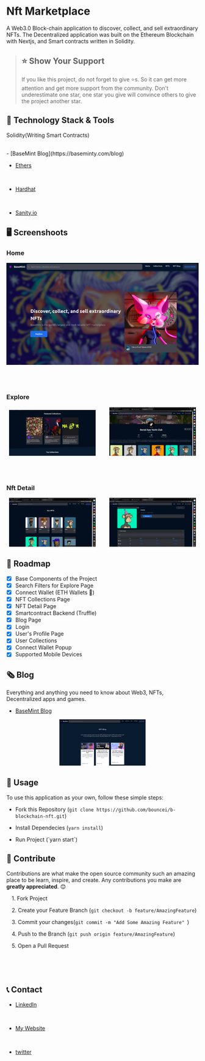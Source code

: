 # Nft Marketplace
<!-- ALL-CONTRIBUTORS-BADGE:START - Do not remove or modify this section -->
<!-- [![All Contributors](https://img.shields.io/badge/all_contributors-4-orange.svg?style=flat-square)](#contributors-) -->
<!-- ALL-CONTRIBUTORS-BADGE:END -->
A Web3.0 Block-chain application to discover, collect, and sell extraordinary NFTs. The Decentralized application was built on the Ethereum Blockchain with Nextjs, and Smart contracts written in Solidity.

> ## ⭐ Show Your Support
> If you like this project, do not forget to give ⭐s. So it can get more attention and get more support from the community. Don't underestimate one star, one star you give will convince others to give the project another star.

<!-- 
## 💪 Motivation

<p>
I aim to create an open and safe nft marketplace for everyone. This will be a challenge for both me and the contributors. Together we will create an open source, reliable and beautiful nft marketplace example. The purpose of this project is not to operate an nft marketplace, but to create a template for nft marketplaces. Thus, many nft marketplaces can be easily created by forking and modifying this template. This will be beneficial for us to support the artists. We can only succeed in the world by coming from different areas and joining our forces.
</p> -->

## 🔧 Technology Stack & Tools

<p>Solidity(Writing Smart Contracts)</p> <br/>
- [BaseMint Blog](https://baseminty.com/blog)



- [Ethers](https://docs.ethers.io/)
<br/>

- [Hardhat](https://hardhat.org/)
<br/>

- [Sanity.io](https://www.sanity.io/)


## 🖥️ Screenshoots 

### Home

![](docs/images/home.png)

<br/>
<br/>


### Explore

<!-- ![explore](docs/images/collections.png)
![explore](docs/images/singleC.png) -->

<p align="center">
  <img alt="Light" src="docs/images/collections.png" width="45%">
&nbsp; &nbsp; &nbsp; &nbsp;
  <img alt="Dark" src="docs/images/singleC.png" width="45%">
</p>

<br/>
<br/>

### Nft Detail
<!-- ![detail](docs/images/all_nfts.png)  ![detail](docs/images/singleN.png) -->


<p align="center">
  <img alt="Light" src="docs/images/all_nfts.png" width="45%">
&nbsp; &nbsp; &nbsp; &nbsp;
  <img alt="Dark" src="docs/images/singleN.png" width="45%">
</p>




## 🎉 Roadmap



 - [x] Base Components of the Project 
 - [x] Search Filters for Explore Page
 - [x] Connect Wallet (ETH Wallets 🚀)
 - [x] NFT Collections Page
 - [x] NFT Detail Page
 - [x] Smartcontract Backend (Truffle)
 - [x] Blog Page
 - [x] Login
 - [x] User's Profile Page
 - [x] User Collections
 - [x] Connect Wallet Popup
 - [x] Supported Mobile Devices
## 🗞️ Blog
Everything and anything you need to know about Web3, NFTs, Decentralized apps and games.
 - [BaseMint Blog](https://baseminty.com/blog)

<p align='center'>

  <img alt="Light" src="docs/images/blog.png" width="45%">
</p>

## 🔮 Usage
To use this application as your own, follow these simple steps:
<!-- 
>- 
>- 
>-  -->
<ul>
<li><p>

Fork this Repository (`git clone https://github.com/bouncei/b-blockchain-nft.git`)
<p/></li>
<li><p>

Install Dependecies (`yarn install`)

</p></li>
<li><p>
Run Project (`yarn start`)

</p></li>

</ul>

<!-- # `yarn install (for first running)`
# `yarn dev` -->



<!-- ![detail](docs/images/blog.png) -->

<!-- ![blog](docs/images/blog.png) -->


<!-- ### Show Your Support
Give a  -->



## 🤝 Contribute
Contributions are what make the open source community such an amazing place to be learn, inspire, and create. Any contributions you make are <strong>greatly appreciated</strong>. 😊
<p>
&emsp;1. Fork Project

</p>
<p>

&emsp;2. Create your Feature Branch (`git checkout -b feature/AmazingFeature`)
</p>

<p>

&emsp;3. Commit your changes(`git commit -m "Add Some Amazing Feature" `)
</p>

<p>

&emsp;4. Push to the Branch (`git push origin feature/AmazingFeature`)
</p>

<p>
&emsp;5. Open a Pull Request

</p>






<br/>
<br/>
<br/>


## 📞 Contact
 - [LinkedIn](https://www.linkedin.com/in/joshua-inyang-2753841b7/) 
 <br/>

 - [My Website](https://www.bouncei.herokuapp.com)
 <br/>

- [twitter ](https://twitter.com/InyangJoshua8)